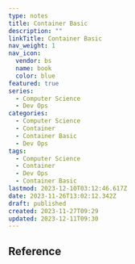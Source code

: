 ```yaml
---
type: notes
title: Container Basic
description: ""
linkTitle: Container Basic
nav_weight: 1
nav_icon:
  vendor: bs
  name: book
  color: blue
featured: true
series:
  - Computer Science
  - Dev Ops
categories:
  - Computer Science
  - Container
  - Container Basic
  - Dev Ops
tags:
  - Computer Science
  - Container
  - Dev Ops
  - Container Basic
lastmod: 2023-12-10T03:12:46.617Z
date: 2023-11-26T13:02:12.342Z
draft: published
created: 2023-11-27T09:29
updated: 2023-12-11T09:30
---
```


## Reference
